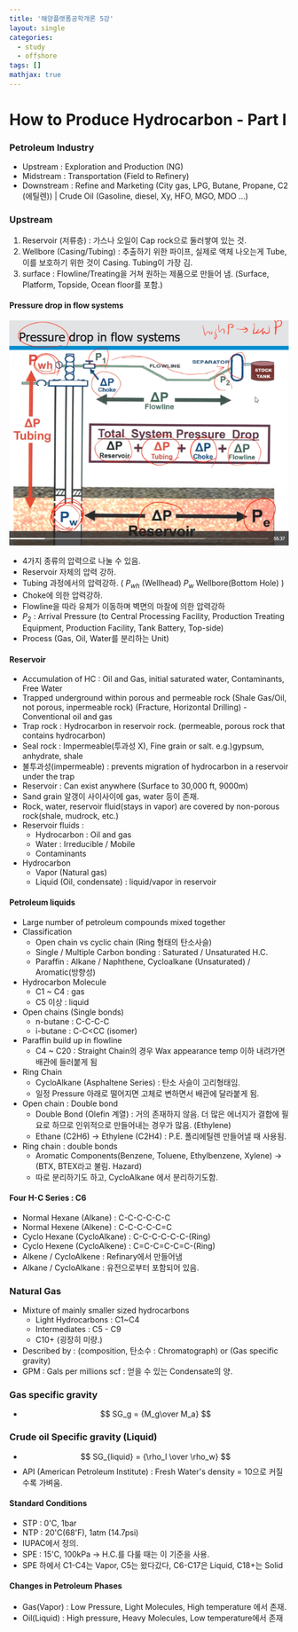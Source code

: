 ```yaml
---
title: '해양플랫폼공학개론 5강'
layout: single
categories:
  - study
  - offshore
tags: []
mathjax: true
---
```


# How to Produce Hydrocarbon - Part I

### Petroleum Industry

- Upstream : Exploration and Production (NG)
- Midstream : Transportation (Field to Refinery)
- Downstream : Refine and Marketing (City gas, LPG, Butane, Propane, C2 (에틸렌)) | Crude Oil (Gasoline, diesel, Xy, HFO, MGO, MDO ...)

### Upstream

1. Reservoir (저류층) : 가스나 오일이 Cap rock으로 둘러쌓여 있는 것.
2. Wellbore (Casing/Tubing) : 추출하기 위한 파이프, 실제로 액체 나오는게 Tube, 이를 보호하기 위한 것이 Casing. Tubing이 가장 김.
3. surface : Flowline/Treating을 거쳐 원하는 제품으로 만들어 냄. (Surface, Platform, Topside, Ocean floor를 포함.)

#### Pressure drop in flow systems

![](/assets/images/offshore-5/1.png)

- 4가지 종류의 압력으로 나눌 수 있음. 
- Reservoir 자체의 압력 강하. 
- Tubing 과정에서의 압력강하. ( $P_{wh}$ (Wellhead) $P_w$ Wellbore(Bottom Hole) )
- Choke에 의한 압력강하.
- Flowline을 따라 유체가 이동하며 벽면의 마찰에 의한 압력강하
- $P_2$ : Arrival Pressure (to Central Processing Facility, Production Treating Equipment, Production Facility, Tank Battery, Top-side)
- Process (Gas, Oil, Water를 분리하는 Unit)

#### Reservoir

- Accumulation of HC : Oil and Gas, initial saturated water, Contaminants, Free Water
- Trapped underground within porous and permeable rock (Shale Gas/Oil, not porous, inpermeable rock) (Fracture, Horizontal Drilling) - Conventional oil and gas
- Trap rock : Hydrocarbon in reservoir rock. (permeable, porous rock that contains hydrocarbon)
- Seal rock : Impermeable(투과성 X), Fine grain or salt. e.g.)gypsum, anhydrate, shale
- 불투과성(impermeable) : prevents migration of hydrocarbon in a reservoir under the trap
- Reservoir : Can exist anywhere (Surface to 30,000 ft, 9000m)
- Sand grain 알갱이 사이사이에 gas, water 등이 존재.
- Rock, water, reservoir fluid(stays in vapor) are covered by non-porous rock(shale, mudrock, etc.)
- Reservoir fluids : 
    - Hydrocarbon : Oil and gas
    - Water : Irreducible / Mobile
    - Contaminants
- Hydrocarbon 
    - Vapor (Natural gas)
    - Liquid (Oil, condensate) : liquid/vapor in reservoir

#### Petroleum liquids

- Large number of petroleum compounds mixed together
- Classification
    - Open chain vs cyclic chain (Ring 형태의 탄소사슬)
    - Single / Multiple Carbon bonding : Saturated / Unsaturated H.C.
    - Paraffin : Alkane / Naphthene, Cycloalkane (Unsaturated) / Aromatic(방향성)
- Hydrocarbon Molecule
    - C1 ~ C4 : gas
    - C5 이상 : liquid
- Open chains (Single bonds)
    - n-butane : C-C-C-C
    - i-butane : C-C<CC  (isomer)
- Paraffin build up in flowline
    - C4 ~ C20 : Straight Chain의 경우 Wax appearance temp 이하 내려가면 배관에 들러붙게 됨
- Ring Chain
    - CycloAlkane (Asphaltene Series) : 탄소 사슬이 고리형태임.
    - 일정 Pressure 아래로 떨어지면 고체로 변하면서 배관에 달라붙게 됨.
- Open chain : Double bond
    - Double Bond (Olefin 계열) : 거의 존재하지 않음. 더 많은 에너지가 결합에 필요로 하므로 인위적으로 만들어내는 경우가 많음. (Ethylene)
    - Ethane (C2H6) -> Ethylene (C2H4) : P.E. 폴리에틸렌 만들어낼 때 사용됨.
- Ring chain : double bonds
    - Aromatic Components(Benzene, Toluene, Ethylbenzene, Xylene)  -> (BTX, BTEX라고 불림. Hazard)
    - 따로 분리하기도 하고, CycloAlkane 에서 분리하기도함.

#### Four H-C Series : C6

- Normal Hexane (Alkane) : C-C-C-C-C-C
- Normal Hexene (Alkene) : C-C-C-C-C=C
- Cyclo Hexane (CycloAlkane) : C-C-C-C-C-C-(Ring)
- Cyclo Hexene (CycloAlkene) : C=C-C=C-C=C-(Ring)
- Alkene / CycloAlkene : Refinary에서 만들어냄
- Alkane / CycloAlkane : 유전으로부터 포함되어 있음.

### Natural Gas

- Mixture of mainly smaller sized hydrocarbons 
    - Light Hydrocarbons : C1~C4
    - Intermediates : C5 - C9
    - C10+ (굉장히 미량.)
- Described by : (composition, 탄소수 : Chromatograph) or (Gas specific gravity)
- GPM : Gals per millions scf : 얻을 수 있는 Condensate의 양.

### Gas specific gravity

- $$ SG_g = {M_g\over M_a} $$

### Crude oil Specific gravity (Liquid)

- $$ SG_{liquid} = {\rho_l \over \rho_w} $$
- API (American Petroleum Institute) : Fresh Water's density = 10으로 커질 수록 가벼움.

#### Standard Conditions

- STP : 0'C, 1bar
- NTP : 20'C(68'F), 1atm (14.7psi)
- IUPAC에서 정의.
- SPE : 15'C, 100kPa -> H.C.를 다룰 때는 이 기준을 사용.
- SPE 하에서 C1-C4는 Vapor, C5는 왔다갔다, C6-C17은 Liquid, C18+는 Solid

#### Changes in Petroleum Phases

- Gas(Vapor) : Low Pressure, Light Molecules, High temperature 에서 존재.
- Oil(Liquid) : High pressure, Heavy Molecules, Low temperature에서 존재